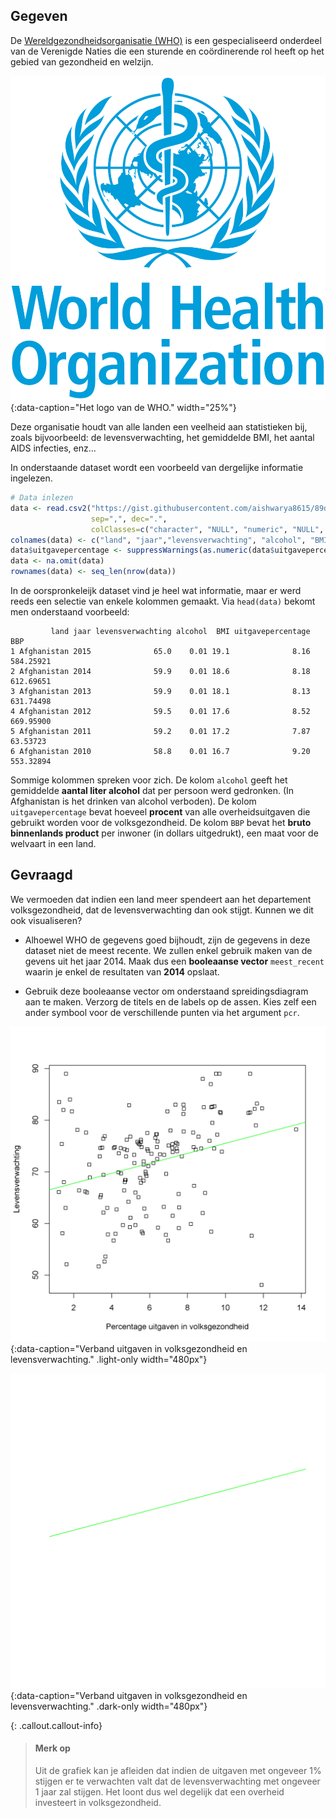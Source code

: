 ## Gegeven

De <a href="https://www.who.int/" target="_blank">Wereldgezondheidsorganisatie (WHO)</a> is een gespecialiseerd onderdeel van de Verenigde Naties die een sturende en coördinerende rol heeft op het gebied van gezondheid en welzijn.

![Het logo van de WHO.](media/WHO_logo.png "Het logo van de WHO."){:data-caption="Het logo van de WHO." width="25%"}

Deze organisatie houdt van alle landen een veelheid aan statistieken bij, zoals bijvoorbeeld: de levensverwachting, het gemiddelde BMI, het aantal AIDS infecties, enz... 

In onderstaande dataset wordt een voorbeeld van dergelijke informatie ingelezen.

```R
# Data inlezen
data <- read.csv2("https://gist.githubusercontent.com/aishwarya8615/89d9f36fc014dea62487f7347864d16a/raw/8629d284e13976dcb13bb0b27043224b9266fffa/Life_Expectancy_Data.csv",
                  sep=",", dec=".",
                  colClasses=c("character", "NULL", "numeric", "NULL", "numeric", rep("NULL", 2), "numeric", rep("NULL", 3), "numeric",rep("NULL", 2), "character",rep("NULL",2), "numeric", rep("NULL",5)))
colnames(data) <- c("land", "jaar","levensverwachting", "alcohol", "BMI","uitgavepercentage","BBP")
data$uitgavepercentage <- suppressWarnings(as.numeric(data$uitgavepercentage))
data <- na.omit(data)
rownames(data) <- seq_len(nrow(data))
```

In de oorspronkeleijk dataset vind je heel wat informatie, maar er werd reeds een selectie van enkele kolommen gemaakt.
Via `head(data)` bekomt men onderstaand voorbeeld:

```
         land jaar levensverwachting alcohol  BMI uitgavepercentage       BBP
1 Afghanistan 2015              65.0    0.01 19.1              8.16 584.25921
2 Afghanistan 2014              59.9    0.01 18.6              8.18 612.69651
3 Afghanistan 2013              59.9    0.01 18.1              8.13 631.74498
4 Afghanistan 2012              59.5    0.01 17.6              8.52 669.95900
5 Afghanistan 2011              59.2    0.01 17.2              7.87  63.53723
6 Afghanistan 2010              58.8    0.01 16.7              9.20 553.32894
```

Sommige kolommen spreken voor zich. De kolom `alcohol` geeft het gemiddelde **aantal liter alcohol** dat per persoon werd gedronken. (In Afghanistan is het drinken van alcohol verboden). De kolom `uitgavepercentage` bevat hoeveel **procent** van alle overheidsuitgaven die gebruikt worden voor de volksgezondheid. De kolom `BBP` bevat het **bruto binnenlands product** per inwoner (in dollars uitgedrukt), een maat voor de welvaart in een land.

## Gevraagd

We vermoeden dat indien een land meer spendeert aan het departement volksgezondheid, dat de levensverwachting dan ook stijgt. Kunnen we dit ook visualiseren?

- Alhoewel WHO de gegevens goed bijhoudt, zijn de gegevens in deze dataset niet de meest recente. We zullen enkel gebruik maken van de gevens uit het jaar 2014. Maak dus een **booleaanse vector** `meest_recent` waarin je enkel de resultaten van **2014** opslaat. 

- Gebruik deze booleaanse vector om onderstaand spreidingsdiagram aan te maken. Verzorg de titels en de labels op de assen. Kies zelf een ander symbool voor de verschillende punten via het argument `pcr`.

![Verband uitgaven in volksgezondheid en levensverwachting.](media/plot.png "Verband uitgaven in volksgezondheid en levensverwachting."){:data-caption="Verband uitgaven in volksgezondheid en levensverwachting." .light-only width="480px"}

![Verband uitgaven in volksgezondheid en levensverwachting.](media/plot_dark.png "Verband uitgaven in volksgezondheid en levensverwachting."){:data-caption="Verband uitgaven in volksgezondheid en levensverwachting." .dark-only width="480px"}

{: .callout.callout-info}
>#### Merk op
>
> Uit de grafiek kan je afleiden dat indien de uitgaven met ongeveer 1% stijgen er te verwachten valt dat de levensverwachting met ongeveer 1 jaar zal stijgen. Het loont dus wel degelijk dat een overheid investeert in volksgezondheid.